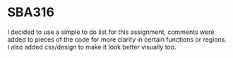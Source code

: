 # SBA316

I decided to use a simple to do list for this assignment, comments were added to pieces of the code for more clarity in certain functions or regions.
I also added css/design to make it look better visually too.
